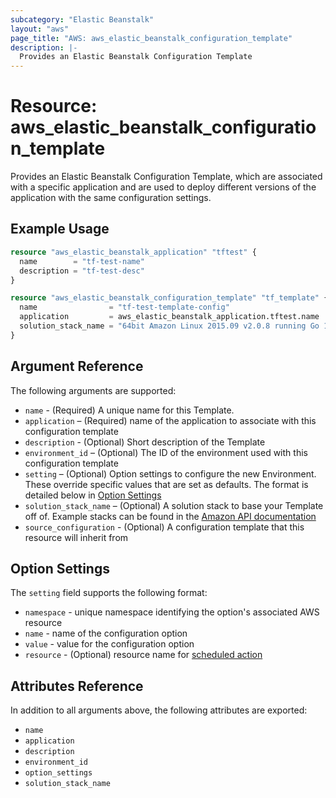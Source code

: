 ```yaml
---
subcategory: "Elastic Beanstalk"
layout: "aws"
page_title: "AWS: aws_elastic_beanstalk_configuration_template"
description: |-
  Provides an Elastic Beanstalk Configuration Template
---
```


# Resource: aws_elastic_beanstalk_configuration_template

Provides an Elastic Beanstalk Configuration Template, which are associated with
a specific application and are used to deploy different versions of the
application with the same configuration settings.

## Example Usage

```terraform
resource "aws_elastic_beanstalk_application" "tftest" {
  name        = "tf-test-name"
  description = "tf-test-desc"
}

resource "aws_elastic_beanstalk_configuration_template" "tf_template" {
  name                = "tf-test-template-config"
  application         = aws_elastic_beanstalk_application.tftest.name
  solution_stack_name = "64bit Amazon Linux 2015.09 v2.0.8 running Go 1.4"
}
```

## Argument Reference

The following arguments are supported:

* `name` - (Required) A unique name for this Template.
* `application` – (Required) name of the application to associate with this configuration template
* `description` - (Optional) Short description of the Template
* `environment_id` – (Optional) The ID of the environment used with this configuration template
* `setting` – (Optional) Option settings to configure the new Environment. These
  override specific values that are set as defaults. The format is detailed
  below in [Option Settings](#option-settings)
* `solution_stack_name` – (Optional) A solution stack to base your Template
off of. Example stacks can be found in the [Amazon API documentation][1]
* `source_configuration` - (Optional) A configuration template that this resource will inherit from


## Option Settings

The `setting` field supports the following format:

* `namespace` - unique namespace identifying the option's associated AWS resource
* `name` - name of the configuration option
* `value` - value for the configuration option
* `resource` - (Optional) resource name for [scheduled action](https://docs.aws.amazon.com/elasticbeanstalk/latest/dg/command-options-general.html#command-options-general-autoscalingscheduledaction)

## Attributes Reference

In addition to all arguments above, the following attributes are exported:

* `name`
* `application`
* `description`
* `environment_id`
* `option_settings`
* `solution_stack_name`

[1]: https://docs.aws.amazon.com/elasticbeanstalk/latest/dg/concepts.platforms.html

